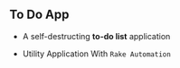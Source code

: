 ## To Do App

* A self-destructing __to-do list__ application

* Utility Application With `Rake Automation`
